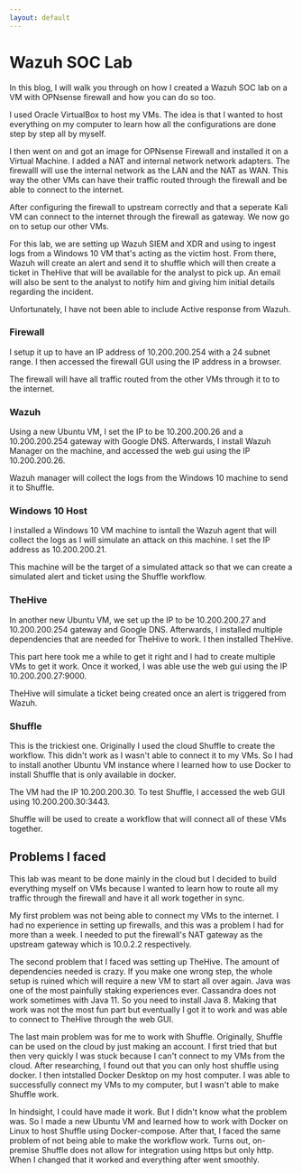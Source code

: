 ```yaml
---
layout: default
---
```



# Wazuh SOC Lab

In this blog, I will walk you through on how I created a Wazuh SOC lab on a VM with OPNsense firewall and how you can do so too.

I used Oracle VirtualBox to host my VMs. The idea is that I wanted to host everything on my computer to learn how all the configurations are done step by step all by myself.

I then went on and got an image for OPNsense Firewall and installed it on a Virtual Machine. I added a NAT and internal network network adapters. The firewalll will use the internal network as the LAN and the NAT as WAN. This way the other VMs can have their traffic routed through the firewall and be able to connect to the internet.

After configuring the firewall to upstream correctly and that a seperate Kali VM can connect to the internet through the firewall as gateway. We now go on to setup our other VMs.

For this lab, we are setting up Wazuh SIEM and XDR and using to ingest logs from a Windows 10 VM that's acting as the victim host. From there, Wazuh will create an alert and send it to shuffle which will then create a ticket in TheHive that will be available for the analyst to pick up. An email will also be sent to the analyst to notify him and giving him initial details regarding the incident.

Unfortunately, I have not been able to include Active response from Wazuh.


### Firewall

I setup it up to have an IP address of 10.200.200.254 with a 24 subnet range. I then accessed the firewall GUI using the IP address in a browser. 

The firewall will have all traffic routed from the other VMs through it to to the internet.

### Wazuh

Using a new Ubuntu VM, I set the IP to be 10.200.200.26 and a 10.200.200.254 gateway with Google DNS. Afterwards, I install Wazuh Manager on the machine, and accessed the web gui using the IP 10.200.200.26.

Wazuh manager will collect the logs from the Windows 10 machine to send it to Shuffle.

### Windows 10 Host

I installed a Windows 10 VM machine to isntall the Wazuh agent that will collect the logs as I will simulate an attack on this machine. I set the IP address as 10.200.200.21.

This machine will be the target of a simulated attack so that we can create a simulated alert and ticket using the Shuffle workflow.

### TheHive

In another new Ubuntu VM, we set up the IP to be 10.200.200.27 and 10.200.200.254 gateway and Google DNS. Afterwards, I installed multiple dependencies that are needed for TheHive to work. I then  installed TheHive.

This part here took me a while to get it right and I had to create multiple VMs to get it work. Once it worked, I was able use the web gui using the IP 10.200.200.27:9000.

TheHive will simulate a ticket being created once an alert is triggered from Wazuh.

### Shuffle

This is the trickiest one. Originally I used the cloud Shuffle to create the workflow. This didn't work as I wasn't able to connect it to my VMs. So I had to install another Ubuntu VM instance where I learned how to use Docker to install Shuffle that is only available in docker.

The VM had the IP 10.200.200.30. To test Shuffle, I accessed the web GUI using 10.200.200.30:3443.

Shuffle will be used to create a workflow that will connect all of these VMs together.

## Problems I faced

This lab was meant to be done mainly in the cloud but I decided to build everything myself on VMs because I wanted to learn how to route all my traffic through the firewall and have it all work together in sync.

My first problem was not being able to connect my VMs to the internet. I had no experience in setting up firewalls, and this was a problem I had for more than a week. I needed to put the firewall's NAT gateway as the upstream gateway which is 10.0.2.2 respectively.

The second problem that I faced was setting up TheHive. The amount of dependencies needed is crazy. If you make one wrong step, the whole setup is ruined which will require a new VM to start all over again. Java was one of the most painfully staking experiences ever. Cassandra does not work sometimes with Java 11. So you need to install Java 8. Making that work was not the most fun part but eventually I got it to work and was able to connect to TheHive through the web GUI.

The last main problem was for me to work with Shuffle. Originally, Shuffle can be used on the cloud by just making an account. I first tried that but then very quickly I was stuck because I can't connect to my VMs from the cloud. After researching, I found out that you can only host shuffle using docker. I then intstalled Docker Desktop on my host computer. I was able to successfully connect my VMs to my computer, but I wasn't able to make Shuffle work.

In hindsight, I could have made it work. But I didn't know what the problem was. So I made a new Ubuntu VM and learned how to work with Docker on Linux to host Shuffle using Docker-compose. After that, I faced the same problem of not being able to make the workflow work. Turns out, on-premise Shuffle does not allow for integration using https but only http. When I changed that it worked and everything after went smoothly.